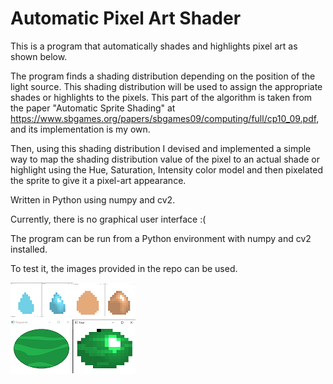 # **Automatic Pixel Art Shader**

This is a program that automatically shades and highlights pixel art as shown below.

The program finds a shading distribution depending on the position of the light source. This shading distribution will be used to assign the appropriate shades or highlights to the pixels. This part of the algorithm is taken from the paper  "Automatic Sprite Shading" at https://www.sbgames.org/papers/sbgames09/computing/full/cp10_09.pdf, and its implementation is my own.

Then, using this shading distribution I devised and implemented a simple way to map the shading distribution value of the pixel to an actual shade or highlight using the Hue, Saturation, Intensity color model  and then pixelated the sprite to give it a pixel-art appearance.

Written in Python using numpy and cv2.

Currently, there is no graphical user interface :(

The program can be run from a Python environment with numpy and cv2 installed. 

To test it, the images provided in the repo can be used. 

![program results](https://github.com/MariamFahmy/pixel-art-shader/blob/main/program_results.png "program results")
